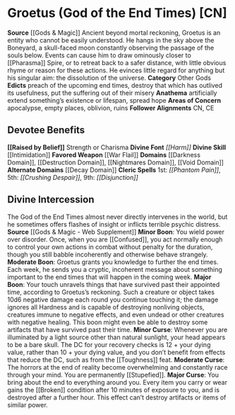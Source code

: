 ﻿---
ability:
- Strength
- Charisma
ability_boost:
- Strength
- Charisma
alignment: CN
deity:
- '[[DATABASE/deity/Groetus|Groetus]]'
deity_category: Other Gods
divine_font: Harm
domain:
- '[[DATABASE/domain/Darkness Domain|Darkness]]'
- '[[DATABASE/domain/Decay Domain|Decay]]'
- '[[DATABASE/domain/Destruction Domain|Destruction]]'
- '[[DATABASE/domain/Nightmares Domain|Nightmares]]'
- '[[DATABASE/domain/Void Domain|Void]]'
favored_weapon: '[[DATABASE/weapon/War Flail|War Flail]]'
follower_alignment:
- CN
- CE
id: '38'
name: Groetus
rarity: Common
skill:
- '[[DATABASE/skill/Intimidation|Intimidation]]'
source: '[[DATABASE/source/Gods & Magic|Gods & Magic]]'
trait: null
type: Deity

---
# Groetus (God of the End Times) [CN]

**Source** [[Gods & Magic]] 
Ancient beyond mortal reckoning, Groetus is an entity who cannot be easily understood. He hangs in the sky above the Boneyard, a skull-faced moon constantly observing the passage of the souls below. Events can cause him to draw ominously closer to [[Pharasma]] Spire, or to retreat back to a safer distance, with little obvious rhyme or reason for these actions. He evinces little regard for anything but his singular aim: the dissolution of the universe.
**Category** Other Gods
**Edicts** preach of the upcoming end times, destroy that which has outlived its usefulness, put the suffering out of their misery
**Anathema** artificially extend something’s existence or lifespan, spread hope
**Areas of Concern** apocalypse, empty places, oblivion, ruins
**Follower Alignments** CN, CE

## Devotee Benefits

**[[Raised by Belief]]** Strength or Charisma
**Divine Font** _[[Harm]]_
**Divine Skill** [[Intimidation]]
**Favored Weapon** [[War Flail]]
**Domains** [[Darkness Domain]], [[Destruction Domain]], [[Nightmares Domain]], [[Void Domain]]
**Alternate Domains** [[Decay Domain]]
**Cleric Spells** 1st: _[[Phantom Pain]]_, 5th: _[[Crushing Despair]]_, 9th: _[[Disjunction]]_

## Divine Intercession

The God of the End Times almost never directly intervenes in the world, but he sometimes offers flashes of insight or inflicts terrible psychic distress.
**Source** [[Gods & Magic - Web Supplement]]
**Minor Boon**: You wield power over disorder. Once, when you are [[Confused]], you act normally enough to control your own actions in combat without penalty for the duration, though you still babble incoherently and otherwise behave strangely.
**Moderate Boon**: Groetus grants you knowledge to further the end times. Each week, he sends you a cryptic, incoherent message about something important to the end times that will happen in the coming week.
**Major Boon**: Your touch unravels things that have survived past their appointed time, according to Groetus’s reckoning. Such a creature or object takes 10d6 negative damage each round you continue touching it; the damage ignores all Hardness and is capable of destroying nonliving objects, creatures immune to negative effects, and even undead or other creatures with negative healing. This boon might even be able to destroy some artifacts that have survived past their time.
**Minor Curse**: Whenever you are illuminated by a light source other than natural sunlight, your head appears to be a bare skull. The DC for your recovery checks is 12 + your dying value, rather than 10 + your dying value, and you don’t benefit from effects that reduce the DC, such as from the [[Toughness]] feat.
**Moderate Curse**: The horrors at the end of reality become overwhelming and constantly race through your mind. You are permanently [[Stupefied]].
**Major Curse**: You bring about the end to everything around you. Every item you carry or wear gains the [[Broken]] condition after 10 minutes of exposure to you, and is destroyed after a further hour. This effect can’t destroy artifacts or items of similar power.